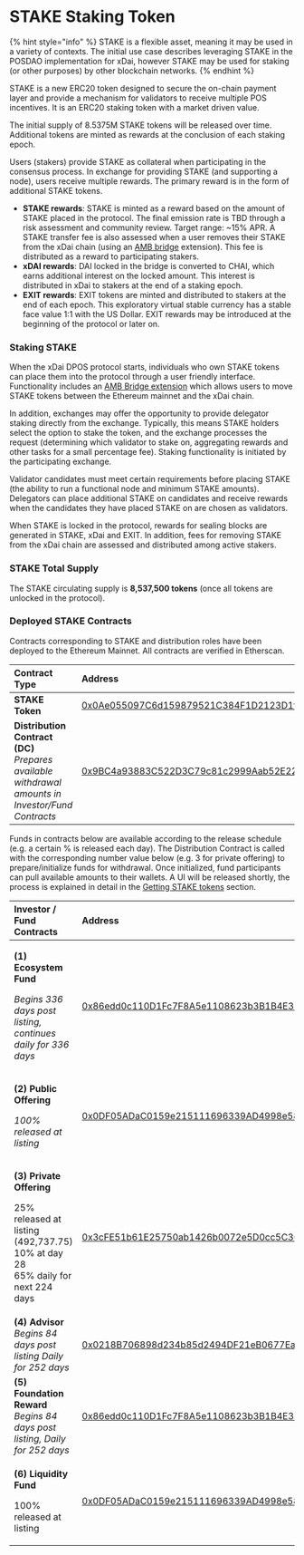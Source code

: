 # STAKE Staking Token

{% hint style="info" %}
STAKE is a flexible asset, meaning it may be used in a variety of contexts. The initial use case describes leveraging STAKE in the POSDAO implementation for xDai, however STAKE may be used for staking \(or other purposes\) by other blockchain networks. 
{% endhint %}

STAKE is a new ERC20 token designed to secure the on-chain payment layer and provide a mechanism for validators to receive multiple POS incentives. It is an ERC20 staking token with a market driven value. 

The initial supply of 8.5375M STAKE tokens will be released over time. Additional tokens are minted as rewards at the conclusion of each staking epoch. 

Users \(stakers\) provide STAKE as collateral when participating in the consensus process. In exchange for providing STAKE \(and supporting a node\), users receive multiple rewards. The primary reward is in the form of additional STAKE tokens.

* **STAKE rewards**: STAKE is minted as a reward based on the amount of STAKE placed in the protocol. The final emission rate is TBD through a risk assessment and community review. Target range: ~15% APR.   A STAKE transfer fee is also assessed when a user removes their STAKE from the xDai chain \(using an [AMB bridge](https://docs.tokenbridge.net/amb-bridge/about-amb-bridge) extension\). This fee is distributed as a reward to participating stakers. 
* **xDAI rewards**: DAI locked in the bridge is converted to CHAI, which earns additional interest on the locked amount. This interest is distributed in xDai to stakers at the end of a staking epoch. 
* **EXIT rewards**: EXIT tokens are minted and distributed to stakers at the end of each epoch. This exploratory virtual stable currency has a stable face value 1:1 with the US Dollar. EXIT rewards may be introduced at the beginning of the protocol or later on.

### Staking STAKE

When the xDai DPOS protocol starts, individuals who own STAKE tokens can place them into the protocol through a user friendly interface. Functionality includes an [AMB Bridge extension](https://docs.tokenbridge.net/amb-bridge/about-amb-bridge) which allows users to move STAKE tokens between the Ethereum mainnet and the xDai chain.

In addition, exchanges may offer the opportunity to provide delegator staking directly from the exchange. Typically, this means STAKE holders select the option to stake the token, and the exchange processes the request \(determining which validator to stake on, aggregating rewards and other tasks for a small percentage fee\). Staking functionality is initiated by the participating exchange. 

Validator candidates must meet certain requirements before placing STAKE \(the ability to run a functional node and minimum STAKE amounts\).  Delegators can place additional STAKE on candidates and receive rewards when the candidates they have placed STAKE on are chosen as validators.

When STAKE is locked in the protocol, rewards for sealing blocks are generated in STAKE, xDai and EXIT. In addition, fees for removing STAKE from the xDai chain are assessed and distributed among active stakers.

### STAKE Total Supply 

The STAKE circulating supply is **8,537,500 tokens** \(once all tokens are unlocked in the protocol\).

### Deployed STAKE Contracts

Contracts corresponding to STAKE and distribution roles have been deployed to the Ethereum Mainnet. All contracts are verified in Etherscan.

| Contract Type | Address |
| :--- | :--- |
| **STAKE Token** | [0x0Ae055097C6d159879521C384F1D2123D1f195e6](https://etherscan.io/address/0x0Ae055097C6d159879521C384F1D2123D1f195e6) |
| **Distribution Contract \(DC\)** _Prepares available withdrawal amounts in Investor/Fund Contracts_ | [0x9BC4a93883C522D3C79c81c2999Aab52E2268d03](https://etherscan.io/address/0x9bc4a93883c522d3c79c81c2999aab52e2268d03) |

Funds in contracts below are available according to the release schedule \(e.g. a certain % is released each day\). The Distribution Contract is called with the corresponding number value below \(e.g. 3 for private offering\) to prepare/initialize funds for withdrawal. Once initialized, fund participants can pull available amounts to their wallets. A UI will be released shortly, the process is explained in detail in the [Getting STAKE tokens](getting-stake-tokens.md) section.

<table>
  <thead>
    <tr>
      <th style="text-align:left">Investor / Fund Contracts</th>
      <th style="text-align:left">Address</th>
    </tr>
  </thead>
  <tbody>
    <tr>
      <td style="text-align:left">
        <p><b>(1) Ecosystem Fund</b>
        </p>
        <p><em>Begins 336 days post listing, continues daily for 336 days </em>
        </p>
      </td>
      <td style="text-align:left"><a href="https://etherscan.io/address/0x86edd0c110d1fc7f8a5e1108623b3b1b4e3740f9">0x86edd0c110D1Fc7F8A5e1108623b3B1B4E3740f9</a>
      </td>
    </tr>
    <tr>
      <td style="text-align:left">
        <p><b>(2) Public Offering </b>
        </p>
        <p><em>100% released at listing</em>
        </p>
      </td>
      <td style="text-align:left"><a href="https://etherscan.io/address/0x0df05adac0159e215111696339ad4998e5871b3d">0x0DF05ADaC0159e215111696339AD4998e5871B3D</a>
      </td>
    </tr>
    <tr>
      <td style="text-align:left">
        <p><b>(3) Private Offering</b>
        </p>
        <p>25% released at listing (492,737.75)
          <br />10% at day 28
          <br />65% daily for next 224 days</p>
      </td>
      <td style="text-align:left"><a href="https://etherscan.io/address/0x3cFE51b61E25750ab1426b0072e5D0cc5C30aAfA">0x3cFE51b61E25750ab1426b0072e5D0cc5C30aAfA</a>
      </td>
    </tr>
    <tr>
      <td style="text-align:left"><b>(4) Advisor</b>
        <br /><em>Begins 84 days post listing Daily for 252 days</em>
      </td>
      <td style="text-align:left"><a href="https://etherscan.io/address/0x0218B706898d234b85d2494DF21eB0677EaEa918">0x0218B706898d234b85d2494DF21eB0677EaEa918</a>
      </td>
    </tr>
    <tr>
      <td style="text-align:left"><b>(5) Foundation Reward</b>
        <br /><em>Begins 84 days post listing, Daily for 252 days</em>
      </td>
      <td style="text-align:left"><a href="https://etherscan.io/address/0x86edd0c110d1fc7f8a5e1108623b3b1b4e3740f9">0x86edd0c110D1Fc7F8A5e1108623b3B1B4E3740f9</a>
      </td>
    </tr>
    <tr>
      <td style="text-align:left">
        <p><b>(6) Liquidity Fund</b>
        </p>
        <p>100% released at listing</p>
      </td>
      <td style="text-align:left"><a href="https://etherscan.io/address/0x0df05adac0159e215111696339ad4998e5871b3d">0x0DF05ADaC0159e215111696339AD4998e5871B3D</a>
      </td>
    </tr>
  </tbody>
</table> 

